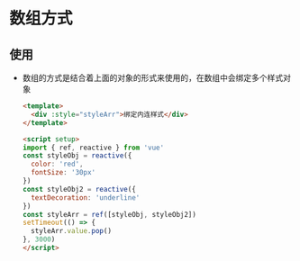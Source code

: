 # 数组方式

## 使用

+ 数组的方式是结合着上面的对象的形式来使用的，在数组中会绑定多个样式对象

  ```html
  <template>
    <div :style="styleArr">绑定内连样式</div>
  </template>

  <script setup>
  import { ref, reactive } from 'vue'
  const styleObj = reactive({
    color: 'red',
    fontSize: '30px'
  })
  const styleObj2 = reactive({
    textDecoration: 'underline'
  })
  const styleArr = ref([styleObj, styleObj2])
  setTimeout(() => {
    styleArr.value.pop()
  }, 3000)
  </script>
  ```
